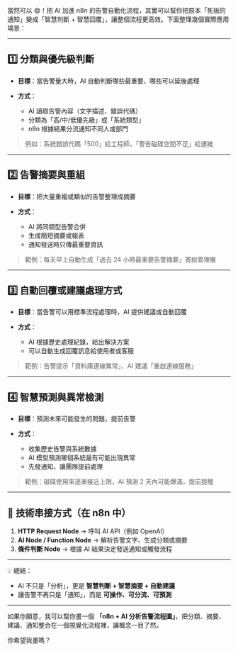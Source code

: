 當然可以 😄！把 AI 加進 n8n 的告警自動化流程，其實可以幫你把原本「死板的通知」變成「智慧判斷 + 智慧回覆」，讓整個流程更高效。下面整理幾個實際應用場景：

---

## 1️⃣ 分類與優先級判斷

* **目標**：當告警量大時，AI 自動判斷哪些最重要、哪些可以延後處理
* **方式**：

  * AI 讀取告警內容（文字描述、錯誤代碼）
  * 分類為「高/中/低優先級」或「系統類型」
  * n8n 根據結果分流通知不同人或部門

> 例如：系統錯誤代碼「500」給工程師，「警告磁碟空間不足」給運維

---

## 2️⃣ 告警摘要與重組

* **目標**：把大量重複或類似的告警整理成摘要
* **方式**：

  * AI 將同類型告警合併
  * 生成簡短摘要或報表
  * 通知發送時只傳最重要資訊

> 範例：每天早上自動生成「過去 24 小時最重要告警摘要」寄給管理層

---

## 3️⃣ 自動回覆或建議處理方式

* **目標**：當告警可以用標準流程處理時，AI 提供建議或自動回覆
* **方式**：

  * AI 根據歷史處理紀錄，給出解決方案
  * 可以自動生成回覆訊息給使用者或客服

> 範例：告警提示「資料庫連線異常」，AI 建議「重啟連線服務」

---

## 4️⃣ 智慧預測與異常檢測

* **目標**：預測未來可能發生的問題，提前告警
* **方式**：

  * 收集歷史告警與系統數據
  * AI 模型預測哪個系統最有可能出現異常
  * 先發通知，讓團隊提前處理

> 範例：磁碟使用率逐漸接近上限，AI 預測 2 天內可能爆滿，提前提醒

---

## 🔹 技術串接方式（在 n8n 中）

1. **HTTP Request Node** → 呼叫 AI API（例如 OpenAI）
2. **AI Node / Function Node** → 解析告警文字、生成分類或摘要
3. **條件判斷 Node** → 根據 AI 結果決定發送通知或觸發流程

---

💡 總結：

* AI 不只是「分析」，更是 **智慧判斷 + 智慧摘要 + 自動建議**
* 讓告警不再只是「通知」，而是 **可操作、可分流、可預測**

---

如果你願意，我可以幫你畫一個 **「n8n + AI 分析告警流程圖」**，把分類、摘要、建議、通知整合在一個視覺化流程裡，讓概念一目了然。

你希望我畫嗎？
